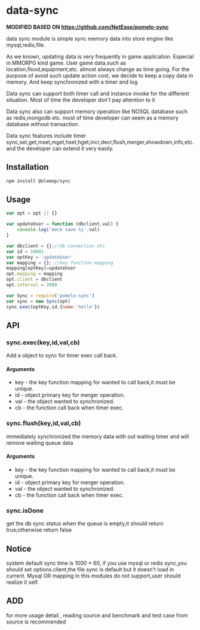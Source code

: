 # data-sync

**MODIFIED BASED ON https://github.com/NetEase/pomelo-sync**

data sync module is simple sync memory data into store engine like mysql,redis,file.

As we known, updating data is very frequently in game application. Especial in MMORPG kind game. User game data,such as location,flood,equipment,etc. almost always change as time going. For the purpose of avoid such update action cost, we decide to keep a copy data in memory. And keep synchronized with a timer and log

Data sync can support both timer call and instance invoke for the different situation. Most of time the developer don't pay attention to it

Data sync also can support memory operation like NOSQL database such as redis,mongodb etc. most of time developer can seem as a memory database without transaction.

Data sync features include timer sync,set,get,mset,mget,hset,hget,incr,decr,flush,merger,showdown,info,etc. and the developer can extend it very easily.

## Installation

```bash
npm install @olemop/sync
```

## Usage

```javascript
var opt = opt || {}

var updateUser = function (dbclient,val) {
    console.log('mock save %j',val)
}

var dbclient = {};//db connection etc
var id = 10001
var optKey = 'updateUser'
var mapping = {}; //key function mapping
mapping[optKey]=updateUser
opt.mapping = mapping
opt.client = dbclient
opt.interval = 2000

var Sync = require('pomelo-sync')
var sync = new Sync(opt) 
sync.exec(optKey,id,{name:'hello'})
```

## API

### sync.exec(key,id,val,cb)

Add a object to sync for timer exec call back.

#### Arguments

+ key - the key function mapping for wanted to call back,it must be unique.
+ id - object primary key for merger operation.
+ val -  the object wanted to synchronized.
+ cb - the function call back when timer exec.

### sync.flush(key,id,val,cb)

immediately synchronized the memory data with out waiting timer and will remove
waiting queue data

#### Arguments

+ key - the key function mapping for wanted to call back,it must be unique.
+ id - object primary key for merger operation.
+ val -  the object wanted to synchronized.
+ cb - the function call back when timer exec.

### sync.isDone

get the db sync status when the queue is empty,it should return true;otherwise
return false

## Notice

system default sync time is 1000 * 60,
if you use mysql or redis sync,you should set options.client,the file sync is default but it doesn't load in current.
Mysql OR mapping in this modules do not support,user should realize it self.

## ADD

for more usage detail , reading source and benchmark and test case from
source is recommended
